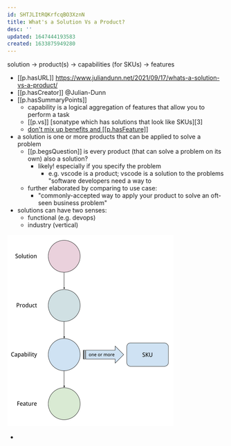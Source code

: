 ```yaml
---
id: SHTJLItRQKrfcqBO3XznN
title: What's a Solution Vs a Product?
desc: ''
updated: 1647444193583
created: 1633875949280
---
```

solution -> product(s) -> capabilities (for SKUs) -> features

- [[p.hasURL]] https://www.juliandunn.net/2021/09/17/whats-a-solution-vs-a-product/
- [[p.hasCreator]] @Julian-Dunn 
- [[p.hasSummaryPoints]] 
  - capability is a logical aggregation of features that allow you to perform a task
  - [[p.vs]] [sonatype which has solutions that look like SKUs][3]
  - [don't mix up benefits and [[p.hasFeature]]][4]
- a solution is one or more products that can be applied to solve a problem
  - [[p.begsQuestion]] is every product (that can solve a problem on its own) also a solution?
    - likely! especially if you specify the problem
      - e.g. vscode is a product; vscode is a solution to the problems "software developers need a way to 
  - further elaborated by comparing to use case:
    - "commonly-accepted way to apply your product to solve an oft-seen business problem"
- solutions can have two senses:
  - functional (e.g. devops)
  - industry (vertical)

![](/assets/images/2021-10-10-07-29-05.png)

- [4]: https://www.wordstream.com/blog/ws/2017/02/21/features-vs-benefits
